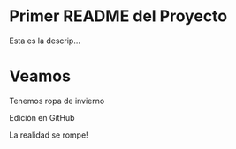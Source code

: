 # Primer README del Proyecto
Esta es la descrip...

# Veamos
Tenemos ropa de invierno

Edición en GitHub

La realidad se rompe!
